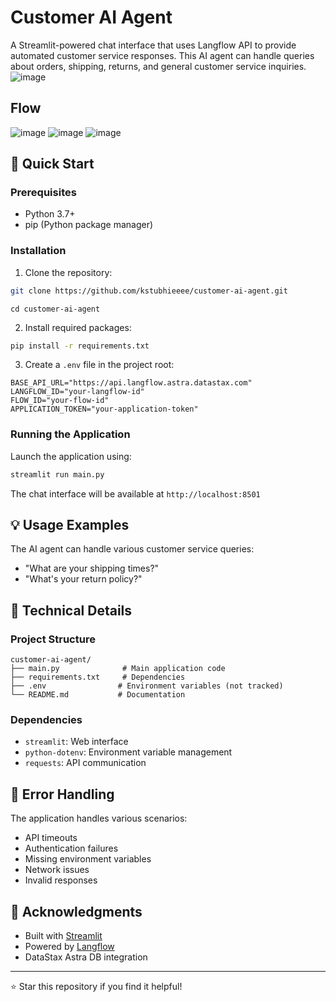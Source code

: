 # Customer AI Agent

A Streamlit-powered chat interface that uses Langflow API to provide automated customer service responses. This AI agent can handle queries about orders, shipping, returns, and general customer service inquiries.
![image](https://github.com/user-attachments/assets/6ccd3a5b-8ad0-402c-8f0e-48b6c18d4ea8)

## Flow
![image](https://github.com/user-attachments/assets/79f27e28-7fb0-42d8-93c4-a3d9cd815ec5)
![image](https://github.com/user-attachments/assets/5e1ad7ea-981f-4453-a114-6ef5f05e8214)
![image](https://github.com/user-attachments/assets/03f75bf1-6e1c-4ec3-9c24-5afc6560bdc0)

## 🚀 Quick Start

### Prerequisites

- Python 3.7+
- pip (Python package manager)

### Installation

1. Clone the repository:

```bash
git clone https://github.com/kstubhieeee/customer-ai-agent.git
```

```
cd customer-ai-agent
```

2. Install required packages:

```bash
pip install -r requirements.txt
```

3. Create a `.env` file in the project root:

```env
BASE_API_URL="https://api.langflow.astra.datastax.com"
LANGFLOW_ID="your-langflow-id"
FLOW_ID="your-flow-id"
APPLICATION_TOKEN="your-application-token"
```

### Running the Application

Launch the application using:

```bash
streamlit run main.py
```

The chat interface will be available at `http://localhost:8501`

## 💡 Usage Examples

The AI agent can handle various customer service queries:

- "What are your shipping times?"
- "What's your return policy?"

## 🔧 Technical Details

### Project Structure

```
customer-ai-agent/
├── main.py              # Main application code
├── requirements.txt     # Dependencies
├── .env                # Environment variables (not tracked)
└── README.md           # Documentation
```

### Dependencies

- `streamlit`: Web interface
- `python-dotenv`: Environment variable management
- `requests`: API communication

## 🐛 Error Handling

The application handles various scenarios:

- API timeouts
- Authentication failures
- Missing environment variables
- Network issues
- Invalid responses

## 🙏 Acknowledgments

- Built with [Streamlit](https://streamlit.io/)
- Powered by [Langflow](https://langflow.org/)
- DataStax Astra DB integration

---

⭐ Star this repository if you find it helpful!
